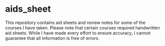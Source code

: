 # aids_sheet

This repository contains aid sheets and review notes for some of the courses I have taken. Please note that certain courses required handwritten aid sheets. While I have made every effort to ensure accuracy, I cannot guarantee that all information is free of errors. 
